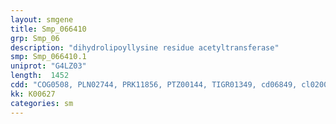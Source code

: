 ```yaml
---
layout: smgene
title: Smp_066410
grp: Smp_06
description: "dihydrolipoyllysine residue acetyltransferase"
smp: Smp_066410.1
uniprot: "G4LZ03"
length:  1452
cdd: "COG0508, PLN02744, PRK11856, PTZ00144, TIGR01349, cd06849, cl02008, cl03729, cl11404, pfam00198, pfam00364, pfam02817"
kk: K00627
categories: sm
---
```


